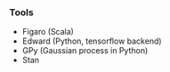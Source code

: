 ### Tools
- Figaro (Scala)
- Edward (Python, tensorflow backend)
- GPy (Gaussian process in Python)
- Stan
